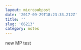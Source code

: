 ```yaml
---
layout: micropubpost
date: '2017-09-29T18:23:33.212Z'
title: ''
slug: '66213'
category: notes
---
```

new MP test
